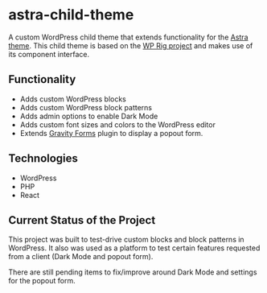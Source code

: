 # astra-child-theme

A custom WordPress child theme that extends functionality for the [Astra theme](https://wpastra.com). This child theme is based on the [WP Rig project](https://wprig.io/) and makes use of its component interface.

## Functionality

- Adds custom WordPress blocks
- Adds custom WordPress block patterns
- Adds admin options to enable Dark Mode
- Adds custom font sizes and colors to the WordPress editor
- Extends [Gravity Forms](https://www.gravityforms.com/) plugin to display a popout form.

## Technologies

- WordPress
- PHP
- React

## Current Status of the Project

This project was built to test-drive custom blocks and block patterns in WordPress. It also was used as a platform to test certain features requested from a client (Dark Mode and popout form).

There are still pending items to fix/improve around Dark Mode and settings for the popout form.
